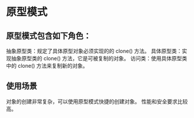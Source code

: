 # 原型模式
## 原型模式包含如下角色：
抽象原型类：规定了具体原型对象必须实现的的 clone() 方法。
具体原型类：实现抽象原型类的 clone() 方法，它是可被复制的对象。
访问类：使用具体原型类中的 clone() 方法来复制新的对象。

## 使用场景
对象的创建非常复杂，可以使用原型模式快捷的创建对象。
性能和安全要求比较高。